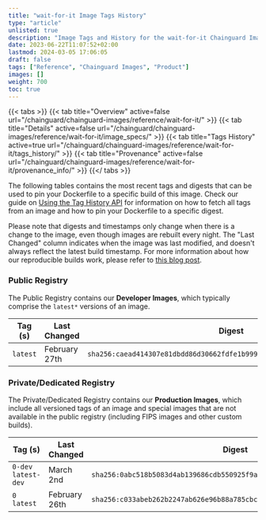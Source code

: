 ```yaml
---
title: "wait-for-it Image Tags History"
type: "article"
unlisted: true
description: "Image Tags and History for the wait-for-it Chainguard Image"
date: 2023-06-22T11:07:52+02:00
lastmod: 2024-03-05 17:06:05
draft: false
tags: ["Reference", "Chainguard Images", "Product"]
images: []
weight: 700
toc: true
---
```


{{< tabs >}}
{{< tab title="Overview" active=false url="/chainguard/chainguard-images/reference/wait-for-it/" >}}
{{< tab title="Details" active=false url="/chainguard/chainguard-images/reference/wait-for-it/image_specs/" >}}
{{< tab title="Tags History" active=true url="/chainguard/chainguard-images/reference/wait-for-it/tags_history/" >}}
{{< tab title="Provenance" active=false url="/chainguard/chainguard-images/reference/wait-for-it/provenance_info/" >}}
{{</ tabs >}}

The following tables contains the most recent tags and digests that can be used to pin your Dockerfile to a specific build of this image. Check our guide on [Using the Tag History API](/chainguard/chainguard-images/using-the-tag-history-api/) for information on how to fetch all tags from an image and how to pin your Dockerfile to a specific digest.

Please note that digests and timestamps only change when there is a change to the image, even though images are rebuilt every night. The "Last Changed" column indicates when the image was last modified, and doesn't always reflect the latest build timestamp. For more information about how our reproducible builds work, please refer to [this blog post](https://www.chainguard.dev/unchained/reproducing-chainguards-reproducible-image-builds).

### Public Registry
The Public Registry contains our **Developer Images**, which typically comprise the `latest*` versions of an image.

| Tag (s)   | Last Changed  | Digest                                                                    |
|-----------|---------------|---------------------------------------------------------------------------|
|  `latest` | February 27th | `sha256:caead414307e81dbdd86d30662fdfe1b999dd4ce8a10fa667dab3438d0eed193` |


### Private/Dedicated Registry
The Private/Dedicated Registry contains our **Production Images**, which include all versioned tags of an image and special images that are not available in the public registry (including FIPS images and other custom builds).

| Tag (s)               | Last Changed  | Digest                                                                    |
|-----------------------|---------------|---------------------------------------------------------------------------|
|  `0-dev` `latest-dev` | March 2nd     | `sha256:0abc518b5083d4ab139686cdb550925f9a85aeeb095e9e4837a694874b1417ca` |
|  `0` `latest`         | February 26th | `sha256:c033abeb262b2247ab626e96b88a785cbc988cbd70d2edd17f4a3a84d3532e27` |

